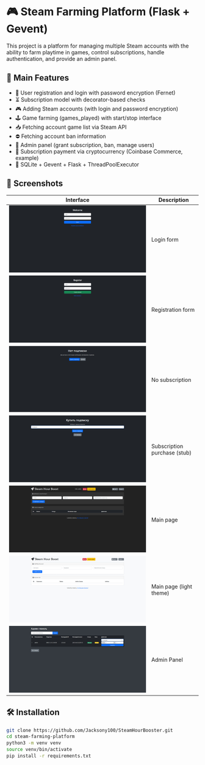 # 🎮 Steam Farming Platform (Flask + Gevent)

This project is a platform for managing multiple Steam accounts with the ability to farm playtime in games, control subscriptions, handle authentication, and provide an admin panel.

## 🚀 Main Features

- 🔐 User registration and login with password encryption (Fernet)
- ⏳ Subscription model with decorator-based checks
- 🎮 Adding Steam accounts (with login and password encryption)
- 🕹️ Game farming (games_played) with start/stop interface
- 📥 Fetching account game list via Steam API
- ⛔ Fetching account ban information
- 👑 Admin panel (grant subscription, ban, manage users)
- 💸 Subscription payment via cryptocurrency (Coinbase Commerce, example)
- 🧠 SQLite + Gevent + Flask + ThreadPoolExecutor

## 📸 Screenshots

| Interface | Description |
|-----------|-------------|
| ![scr1](screenshots/scr1.jpg) | Login form |
| ![scr2](screenshots/scr2.jpg) | Registration form |
| ![scr3](screenshots/scr3.jpg) | No subscription |
| ![scr4](screenshots/scr4.jpg) | Subscription purchase (stub) |
| ![scr5](screenshots/scr5.jpg) | Main page |
| ![scr6](screenshots/scr6.jpg) | Main page (light theme) |
| ![scr7](screenshots/scr7.jpg) | Admin Panel |

## 🛠 Installation

```bash
git clone https://github.com/Jacksony100/SteamHourBooster.git
cd steam-farming-platform
python3 -m venv venv
source venv/bin/activate
pip install -r requirements.txt
